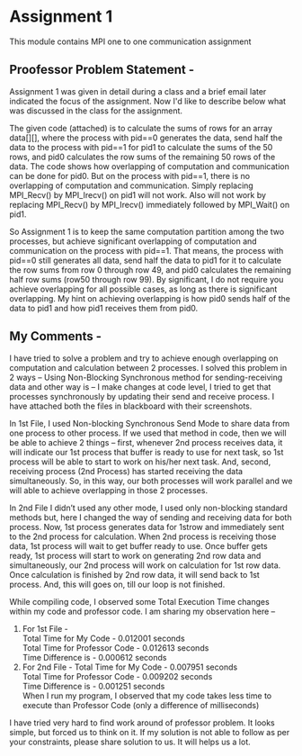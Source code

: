 # Assignment 1
This module contains MPI one to one communication assignment

## Proofessor Problem Statement - 

Assignment 1 was given in detail during a class and a brief email later indicated the focus of the assignment.  Now I'd like to describe below what was discussed in the class for the assignment.

The given code (attached) is to calculate the sums of rows for an array data[][], where the process with pid==0 generates the data, send half the data to the process with pid==1 for pid1 to calculate the sums of the 50 rows, and pid0 calculates the row sums of the remaining 50 rows of the data. The code shows how overlapping of computation and communication can be done for  pid0.  But on the process with pid==1, there is no overlapping of computation and communication. Simply replacing MPI_Recv() by MPI_Irecv() on  pid1 will not work.  Also will not work by replacing MPI_Recv() by MPI_Irecv() immediately followed by MPI_Wait() on pid1.

So Assignment 1 is to keep the same computation partition among the two processes,  but achieve significant   overlapping of computation and communication on the process with pid==1.  That means, the process with pid==0 still generates all data, send half the data to pid1 for it to calculate the row sums from row 0 through row 49, and pid0 calculates the remaining half row sums (row50 through row 99).  By significant, I do not require you achieve overlapping for all possible cases, as long as there is significant overlapping.  My hint on achieving overlapping is how pid0 sends half of the data to pid1 and how pid1 receives them from pid0.

## My Comments - 

I have tried to solve a problem and try to achieve enough overlapping on computation and calculation between 2 processes. I solved this problem in 2 ways – Using Non-Blocking Synchronous method for sending-receiving data and other way is – I make changes at code level, I tried to get that processes synchronously by updating their send and receive process. I have attached both the files in blackboard with their screenshots.

In 1st File, I used Non-blocking Synchronous Send Mode to share data from one process to other process. If we used that method in code, then we will be able to achieve 2 things – first, whenever 2nd process
receives data, it will indicate our 1st process that buffer is ready to use for next task, so 1st process will be able to start to work on his/her next task. And, second, receiving process (2nd Process) has started receiving
the data simultaneously. So, in this way, our both processes will work parallel and we will able to achieve overlapping in those 2 processes.

In 2nd File I didn’t used any other mode, I used only non-blocking standard methods but, here I changed the way of sending and receiving data for both process. Now, 1st process generates data for 1strow and immediately sent to the 2nd process for calculation. When 2nd process is receiving those data, 1st process will wait to get buffer ready to use. Once buffer gets ready, 1st process will start to work on generating 2nd row data and simultaneously, our 2nd process will work on calculation for 1st row data. Once calculation is finished by 2nd row data, it will send back to 1st process. And, this will goes on, till our loop is not finished.

While compiling code, I observed some Total Execution Time changes within my code and professor code. I am sharing my observation here –
1) For 1st File - \
    Total Time for My Code - 0.012001 seconds\
    Total Time for Professor Code - 0.012613 seconds\
    Time Difference is - 0.000612 seconds
2) For 2nd File -
    Total Time for My Code - 0.007951 seconds\
    Total Time for Professor Code - 0.009202 seconds\
    Time Difference is - 0.001251 seconds\
When I run my program, I observed that my code takes less time to execute than Professor Code (only a difference of milliseconds)

I have tried very hard to find work around of professor problem. It looks simple, but forced us to think on it. If my solution is not able to follow as per your constraints, please share solution to us. It will helps us a lot.
